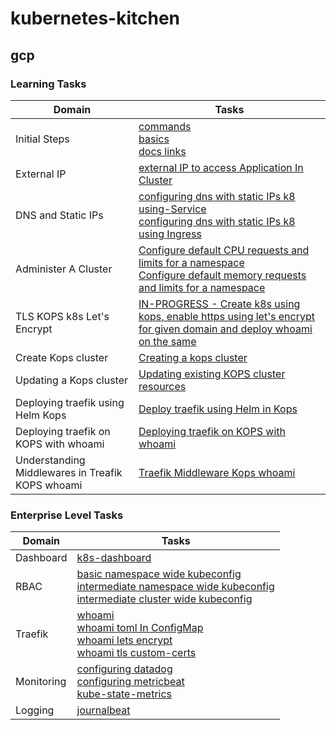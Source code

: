 # kubernetes-kitchen



## gcp

### Learning Tasks



Domain | Tasks | 
---    | --- | 
Initial Steps | [commands](task-000-commands/commands.md) <br> [basics](task-000-commands/basics.md) <br> [docs links](task-000-commands/doclinks.md) |
External IP | [external IP to access Application In Cluster](gcp/task-008-external-IP-to-access-Application-In-Cluster) |
DNS and Static IPs | [configuring dns with static IPs k8 using-Service](gcp/task-009-configuring-dns-with-static-IPs-k8-using-Service) <br> [configuring dns with static IPs k8 using Ingress](gcp/task-010-configuring-dns-with-static-IPs-k8-using-Ingress) |
Administer A Cluster | [Configure default CPU requests and limits for a namespace](local-mac/administer-a-cluster/task-017-configure-default-CPU-requests-and-limits-for-a-namespace) <br>  [Configure default memory requests and limits for a namespace](./local-mac/administer-a-cluster/task-018-configure-default-memory-requests-and-limits-for-a-namespace) | 
TLS KOPS k8s Let's Encrypt | [IN-PROGRESS - Create k8s using kops, enable https using let's encrypt for given domain and deploy whoami on the same](aws/task-019-lets-encrypt-kops-cluster) | 
Create Kops cluster | [Creating a kops cluster](aws/task-028-k8s-cluster-using-kops)
Updating a Kops cluster | [Updating existing KOPS cluster resources](aws/task-029-updating-a-kops-cluster)
Deploying traefik using Helm Kops | [Deploy traefik using Helm in Kops](aws/task-001-deploy-treafik-kops-k8s-helm)
Deploying traefik on KOPS with whoami | [Deploying traefik on KOPS with whoami](aws/task-002-treafik-kops-whoami)
Understanding Middlewares in Treafik KOPS whoami | [Traefik Middleware Kops whoami](aws/task-003-traefik-kops-whoami-middleware)

### Enterprise Level Tasks



Domain | Tasks | 
---    | --- | 
Dashboard | [k8s-dashboard](gcp/task-001-k8s-dashboard/)|
RBAC |  [basic namespace wide kubeconfig](gcp/task-002-basic-namespace-wide-kubeconfig) <br> [intermediate namespace wide kubeconfig](gcp/task-003-intermediate-namespace-wide-kubeconfig)  <br>  [intermediate cluster wide kubeconfig](gcp/task-004-intermediate-cluster-wide-kubeconfig) |
Traefik | [whoami](gcp/task-005-traefik-whoami) <br>  [whoami toml In ConfigMap](gcp/task-006-traefik-whoami-tomlInConfigMap) <br> [whoami lets encrypt](gcp/task-007-traefik-whoami-lets-encrypt) <br> [whoami tls custom-certs](gcp/task-013-traefik-whoami-tls-custom-certs)| 
Monitoring | [configuring datadog](gcp/task-011-configuring-datadog) <br> [configuring metricbeat](gcp/task-014-metricbeat) <br> [kube-state-metrics](gcp/task-015-kube-state-metrics) | 
Logging | [journalbeat](gcp/task-016-journalbeat)  |





